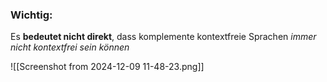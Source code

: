 ### Wichtig:
Es **bedeutet nicht direkt**, dass komplemente kontextfreie Sprachen *immer nicht kontextfrei sein können*

![[Screenshot from 2024-12-09 11-48-23.png]]